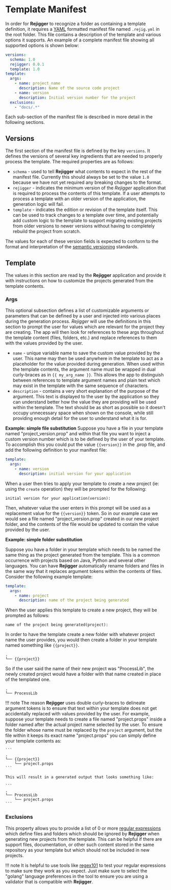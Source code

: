 # Template Manifest

In order for **Rejigger** to recognize a folder as containing a template definition, it requires a [YAML](https://yaml.org) formatted manifest file named `.rejig.yml` in the root folder. This file contains a description of the template and various options it supports. An example of a complete manifest file showing all supported options is shown below:

```yaml
versions:
  schema: 1.0
  rejigger: 0.0.1
  template: 1.0
template:
  args:
    - name: project_name
      description: Name of the source code project
    - name: version
      description: Initial version number for the project
  exclusions:
    - "docs/.*"
```

Each sub-section of the manifest file is described in more detail in the following sections.

## Versions

The first section of the manifest file is defined by the key `versions`. It defines the versions of several key ingredients that are needed to properly process the template. The required properties are as follows:

* `schema` - used to tell **Rejigger** what contents to expect in the rest of the manifest file. Currently this should always be set to the value `1.0` because we have not yet required any breaking changes to the format.
* `rejigger` - indicates the minimum version of the *Rejigger* application that is required to process the contents of this template. If a user attempts to process a template with an older version of the application, the generation logic will fail.
* `template` - indicates the edition or revision of the template itself. This can be used to track changes to a template over time, and potentially add custom logic to the template to support migrating existing projects from older versions to newer versions without having to completely rebuild the project from scratch.

The values for each of these version fields is expected to conform to the format and interpretation of the [semantic versioning](https://semver.org) standards.

## Template

The values in this section are read by the **Rejigger** application and provide it with instructions on how to customize the projects generated from the template contents.

### Args

This optional subsection defines a list of customizable arguments or parameters that can be defined by a user and injected into various places during the generation process. *Rejigger* will use the definitions in this section to prompt the user for values which are relevant for the project they are creating. The app will then look for references to these args throughout the template content (files, folders, etc.) and replace references to them with the values provided by the user.

* `name` - unique variable name to save the custom value provided by the user. This name may then be used anywhere in the template to act as a placeholder for the value provided during generation. When used within the template contents, the argument name must be wrapped in dual curly-braces as in `{{ my_arg_name }}`. This allows the app to distinguish between references to template argument names and plain text which may exist in the template with the same sequence of characters.
* `description` - contains a very short explanation of the purpose of the argument. This text is displayed to the user by the application so they can understand better how the value they are providing will be used within the template. The text should be as short as possible so it doesn't occupy unnecessary space when shown on the console, while still providing enough detail for the user to understand what it is for.

**Example: simple file substitution**
Suppose you have a file in your template named "project_version.prop" and within that file you want to inject a custom version number which is to be defined by the user of your template. To accomplish this you could put the value `{{version}}` in the .prop file, and add the following definition to your manifest file:

```yaml
template:
  args:
    - name: version
      description: initial version for your application
```

When a user then tries to apply your template to create a new project (ie: using the `create` operation) they will be prompted for the following:

```
initial version for your application(version): 
```

Then, whatever value the user enters in this prompt will be used as a replacement value for the `{{version}}` token. So in our example case we would see a file named "project_version.prop" created in our new project folder, and the contents of the file would be updated to contain the value provided by the user.

**Example: simple folder substitution**

Suppose you have a folder in your template which needs to be named the same thing as the project generated from the template. This is a common occurrence with projects based on Java, Python and several other languages. You can have **Rejigger** automatically rename folders and files in the same way that it replaces argument tokens within the contents of files. Consider the following example template:

```yaml
template:
  args:
    - name: project
      description: name of the project being generated
```

When the user applies this template to create a new project, they will be prompted as follows:

```
name of the project being generated(project):
```

In order to have the template create a new folder with whatever project name the user provides, you would then create a folder in your template named something like `{{project}}`.

```
.
└── {{project}}
```

So if the user said the name of their new project was "ProcessLib", the newly created project would have a folder with that name created in place of the templated one.

```
.
└── ProcessLib
```

!!! note
    The reason **Rejigger** uses double curly-braces to delineate argument tokens is to ensure that text within your template does not get accidentally replaced with values provided by the user. For example, suppose your template needs to create a file named "project.props" inside a folder named after the actual project name selected by the user. To ensure the folder whose name must be replaced by the `project` argument, but the file within it keeps its exact name "project.props" you can simply define your template contents as:

    ```
    .
    └── {{project}}
        └── project.props
    ```

    This will result in a generated output that looks something like:
    
    ```
    .
    └── ProcessLib
        └── project.props
    ```

### Exclusions

This property allows you to provide a list of 0 or more [regular expressions](https://en.wikipedia.org/wiki/Regular_expression) which define files and folders which should be ignored by **Rejigger** when generating new projects from the template. This can be helpful if there are support files, documentation, or other such content stored in the same repository as your template but which should not be included in new projects.

!!! note
    It is helpful to use tools like [regex101](https://regex101.com) to test your regular expressions to make sure they work as you expect. Just make sure to select the "golang" language preferences in the tool to ensure you are using a validator that is compatible with **Rejigger**.
